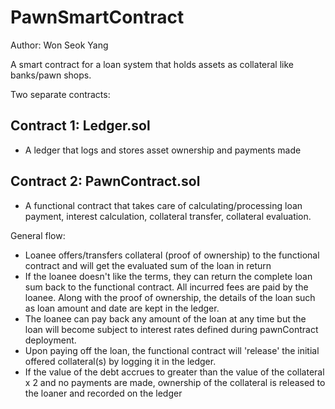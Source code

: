 # PawnSmartContract

Author: Won Seok Yang

A smart contract for a loan system that holds assets as collateral like banks/pawn shops.

Two separate contracts:
## Contract 1: Ledger.sol
- A ledger that logs and stores asset ownership and payments made
## Contract 2: PawnContract.sol 
- A functional contract that takes care of calculating/processing loan payment, 
interest calculation, collateral transfer, collateral evaluation. 

General flow:
- Loanee offers/transfers collateral (proof of ownership) to the functional contract and 
will get the evaluated sum of the loan in return
- If the loanee doesn't like the terms, they can return the complete loan sum back 
to the functional contract. All incurred fees are paid by the loanee.
Along with the proof of ownership, the details of the loan such as loan amount and 
date are kept in the ledger.
- The loanee can pay back any amount of the loan at any time but the loan will 
become subject to interest rates defined during pawnContract deployment.
- Upon paying off the loan, the functional contract will 'release' the initial 
offered collateral(s) by logging it in the ledger.
- If the value of the debt accrues to greater than the value of the 
collateral x 2 and no payments are made, ownership of the collateral is 
released to the loaner and recorded on the ledger
